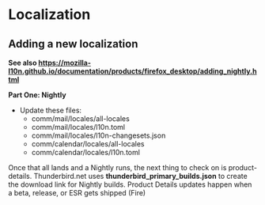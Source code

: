 # Localization

## Adding a new localization

**See also https://mozilla-l10n.github.io/documentation/products/firefox_desktop/adding_nightly.html**

**Part One: Nightly**

- Update these files:
    - comm/mail/locales/all-locales
    - comm/mail/locales/l10n.toml
    - comm/mail/locales/l10n-changesets.json
    - comm/calendar/locales/all-locales
    - comm/calendar/locales/l10n.toml

Once that all lands and a Nightly runs, the next thing to check on is product-details.
Thunderbird.net uses **thunderbird_primary_builds.json** to create the download link for Nightly builds.
Product Details updates happen when a beta, release, or ESR gets shipped (Fire)